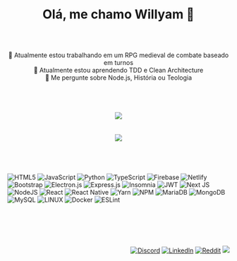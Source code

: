 <div align="center">
  <h1 >Olá, me chamo Willyam 🤝</h1>
  <br/>
  <br/>
  <p>
    🔭 Atualmente estou trabalhando em um RPG medieval de combate baseado em turnos </br>
    🌱 Atualmente estou aprendendo TDD e Clean Architecture                         </br>
    💬 Me pergunte sobre Node.js, História ou Teologia                              </br>
  </p>
  <h1></h1>
</div>

<div align="center">
  <br/>
  
  ![](https://github-readme-streak-stats.herokuapp.com/?user=pimentelWillyam&theme=dracula&hide_border=false)
  <br/>
  <br/>
  <br/>
  ![](https://github-readme-stats.vercel.app/api/top-langs/?username=pimentelWillyam&theme=dracula&hide_border=false&include_all_commits=false&count_private=false&layout=compact)
  <br/>
  <br/>
  <br/>
</div>


<div>  
<h1></h1>
  
  ![HTML5](https://img.shields.io/badge/html5-%23E34F26.svg?style=for-the-badge&logo=html5&logoColor=white) 
  ![JavaScript](https://img.shields.io/badge/javascript-%23323330.svg?style=for-the-badge&logo=javascript&logoColor=%23F7DF1E) 
  ![Python](https://img.shields.io/badge/python-3670A0?style=for-the-badge&logo=python&logoColor=ffdd54) 
  ![TypeScript](https://img.shields.io/badge/typescript-%23007ACC.svg?style=for-the-badge&logo=typescript&logoColor=white) 
  ![Firebase](https://img.shields.io/badge/firebase-%23039BE5.svg?style=for-the-badge&logo=firebase) 
  ![Netlify](https://img.shields.io/badge/netlify-%23000000.svg?style=for-the-badge&logo=netlify&logoColor=#00C7B7) 
  ![Bootstrap](https://img.shields.io/badge/bootstrap-%23563D7C.svg?style=for-the-badge&logo=bootstrap&logoColor=white) 
  ![Electron.js](https://img.shields.io/badge/Electron-191970?style=for-the-badge&logo=Electron&logoColor=white) 
  ![Express.js](https://img.shields.io/badge/express.js-%23404d59.svg?style=for-the-badge&logo=express&logoColor=%2361DAFB) 
  ![Insomnia](https://img.shields.io/badge/Insomnia-black?style=for-the-badge&logo=insomnia&logoColor=5849BE) 
  ![JWT](https://img.shields.io/badge/JWT-black?style=for-the-badge&logo=JSON%20web%20tokens) 
  ![Next JS](https://img.shields.io/badge/Next-black?style=for-the-badge&logo=next.js&logoColor=white) 
  ![NodeJS](https://img.shields.io/badge/node.js-6DA55F?style=for-the-badge&logo=node.js&logoColor=white) 
  ![React](https://img.shields.io/badge/react-%2320232a.svg?style=for-the-badge&logo=react&logoColor=%2361DAFB) 
  ![React Native](https://img.shields.io/badge/react_native-%2320232a.svg?style=for-the-badge&logo=react&logoColor=%2361DAFB) 
  ![Yarn](https://img.shields.io/badge/yarn-%232C8EBB.svg?style=for-the-badge&logo=yarn&logoColor=white) 
  ![NPM](https://img.shields.io/badge/NPM-%23000000.svg?style=for-the-badge&logo=npm&logoColor=white) 
  ![MariaDB](https://img.shields.io/badge/MariaDB-003545?style=for-the-badge&logo=mariadb&logoColor=white) 
  ![MongoDB](https://img.shields.io/badge/MongoDB-%234ea94b.svg?style=for-the-badge&logo=mongodb&logoColor=white) 
  ![MySQL](https://img.shields.io/badge/mysql-%2300f.svg?style=for-the-badge&logo=mysql&logoColor=white) 
  ![LINUX](https://img.shields.io/badge/Linux-FCC624?style=for-the-badge&logo=linux&logoColor=black) 
  ![Docker](https://img.shields.io/badge/docker-%230db7ed.svg?style=for-the-badge&logo=docker&logoColor=white) 
  ![ESLint](https://img.shields.io/badge/ESLint-4B3263?style=for-the-badge&logo=eslint&logoColor=white) 
  <br/>
  <br/>
  <br/>
</div>

<div align="right"> 
  <br/>
  <br/>
    
  [![Discord](https://img.shields.io/badge/Discord-%237289DA.svg?logo=discord&logoColor=white)](https://discord.gg/https://discord.gg/BTRwk7JR) 
  [![LinkedIn](https://img.shields.io/badge/LinkedIn-%230077B5.svg?logo=linkedin&logoColor=white)](https://linkedin.com/in/willyam-pimentel-7aa24b284) 
  [![Reddit](https://img.shields.io/badge/Reddit-%23FF4500.svg?logo=Reddit&logoColor=white)](https://reddit.com/user/WillyamPimentel)
  ![](https://komarev.com/ghpvc/?username=pimentelWillyam)
</div>


  
  
